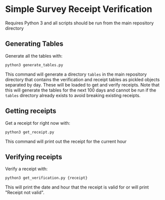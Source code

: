# Simple Survey Receipt Verification

Requires Python 3 and all scripts should be run from the main repository directory

## Generating Tables

Generate all the tables with:

`python3 generate_tables.py` 

This command will generate a directory `tables` in the main repository directory that contains the verification and receipt tables as pickled objects separated by day.
These will be loaded to get and verify receipts.
Note that this will generate the tables for the next 100 days and cannot be run if the `tables` directory already exists to avoid breaking existing receipts.


## Getting receipts

Get a receipt for right now with:

`python3 get_receipt.py`

This command will print out the receipt for the current hour

## Verifying receipts

Verify a receipt with:

`python3 get_verification.py {receipt}`

This will print the date and hour that the receipt is valid for or will print "Receipt not valid".
